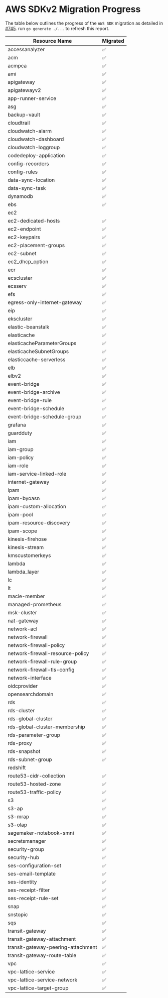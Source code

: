 # AWS SDKv2 Migration Progress

The table below outlines the progress of the `AWS SDK` migration as detailed in [#745](https://github.com/gruntwork-io/cloud-nuke/issues/745).
run `go generate ./...` to refresh this report.


| Resource Name                      | Migrated           |
|------------------------------------|--------------------|
| accessanalyzer                     | :white_check_mark: |
| acm                                | :white_check_mark: |
| acmpca                             | :white_check_mark: |
| ami                                | :white_check_mark: |
| apigateway                         | :white_check_mark: |
| apigatewayv2                       | :white_check_mark: |
| app-runner-service                 | :white_check_mark: |
| asg                                | :white_check_mark: |
| backup-vault                       | :white_check_mark: |
| cloudtrail                         | :white_check_mark: |
| cloudwatch-alarm                   | :white_check_mark: |
| cloudwatch-dashboard               | :white_check_mark: |
| cloudwatch-loggroup                | :white_check_mark: |
| codedeploy-application             | :white_check_mark: |
| config-recorders                   | :white_check_mark: |
| config-rules                       | :white_check_mark: |
| data-sync-location                 | :white_check_mark: |
| data-sync-task                     | :white_check_mark: |
| dynamodb                           | :white_check_mark: |
| ebs                                | :white_check_mark: |
| ec2                                |                    |
| ec2-dedicated-hosts                | :white_check_mark: |
| ec2-endpoint                       | :white_check_mark: |
| ec2-keypairs                       | :white_check_mark: |
| ec2-placement-groups               | :white_check_mark: |
| ec2-subnet                         | :white_check_mark: |
| ec2_dhcp_option                    | :white_check_mark: |
| ecr                                | :white_check_mark: |
| ecscluster                         | :white_check_mark: |
| ecsserv                            | :white_check_mark: |
| efs                                | :white_check_mark: |
| egress-only-internet-gateway       | :white_check_mark: |
| eip                                | :white_check_mark: |
| ekscluster                         | :white_check_mark: |
| elastic-beanstalk                  | :white_check_mark: |
| elasticache                        | :white_check_mark: |
| elasticacheParameterGroups         | :white_check_mark: |
| elasticacheSubnetGroups            | :white_check_mark: |
| elasticcache-serverless            | :white_check_mark: |
| elb                                | :white_check_mark: |
| elbv2                              | :white_check_mark: |
| event-bridge                       | :white_check_mark: |
| event-bridge-archive               | :white_check_mark: |
| event-bridge-rule                  | :white_check_mark: |
| event-bridge-schedule              | :white_check_mark: |
| event-bridge-schedule-group        | :white_check_mark: |
| grafana                            | :white_check_mark: |
| guardduty                          | :white_check_mark: |
| iam                                | :white_check_mark: |
| iam-group                          | :white_check_mark: |
| iam-policy                         | :white_check_mark: |
| iam-role                           | :white_check_mark: |
| iam-service-linked-role            | :white_check_mark: |
| internet-gateway                   | :white_check_mark: |
| ipam                               | :white_check_mark: |
| ipam-byoasn                        | :white_check_mark: |
| ipam-custom-allocation             | :white_check_mark: |
| ipam-pool                          | :white_check_mark: |
| ipam-resource-discovery            | :white_check_mark: |
| ipam-scope                         | :white_check_mark: |
| kinesis-firehose                   | :white_check_mark: |
| kinesis-stream                     | :white_check_mark: |
| kmscustomerkeys                    | :white_check_mark: |
| lambda                             | :white_check_mark: |
| lambda_layer                       | :white_check_mark: |
| lc                                 | :white_check_mark: |
| lt                                 | :white_check_mark: |
| macie-member                       | :white_check_mark: |
| managed-prometheus                 | :white_check_mark: |
| msk-cluster                        | :white_check_mark: |
| nat-gateway                        | :white_check_mark: |
| network-acl                        | :white_check_mark: |
| network-firewall                   | :white_check_mark: |
| network-firewall-policy            | :white_check_mark: |
| network-firewall-resource-policy   | :white_check_mark: |
| network-firewall-rule-group        | :white_check_mark: |
| network-firewall-tls-config        | :white_check_mark: |
| network-interface                  | :white_check_mark: |
| oidcprovider                       | :white_check_mark: |
| opensearchdomain                   | :white_check_mark: |
| rds                                | :white_check_mark: |
| rds-cluster                        | :white_check_mark: |
| rds-global-cluster                 | :white_check_mark: |
| rds-global-cluster-membership      | :white_check_mark: |
| rds-parameter-group                | :white_check_mark: |
| rds-proxy                          | :white_check_mark: |
| rds-snapshot                       | :white_check_mark: |
| rds-subnet-group                   | :white_check_mark: |
| redshift                           |                    |
| route53-cidr-collection            | :white_check_mark: |
| route53-hosted-zone                | :white_check_mark: |
| route53-traffic-policy             | :white_check_mark: |
| s3                                 | :white_check_mark: |
| s3-ap                              | :white_check_mark: |
| s3-mrap                            | :white_check_mark: |
| s3-olap                            | :white_check_mark: |
| sagemaker-notebook-smni            | :white_check_mark: |
| secretsmanager                     | :white_check_mark: |
| security-group                     | :white_check_mark: |
| security-hub                       | :white_check_mark: |
| ses-configuration-set              | :white_check_mark: |
| ses-email-template                 | :white_check_mark: |
| ses-identity                       | :white_check_mark: |
| ses-receipt-filter                 | :white_check_mark: |
| ses-receipt-rule-set               | :white_check_mark: |
| snap                               | :white_check_mark: |
| snstopic                           | :white_check_mark: |
| sqs                                | :white_check_mark: |
| transit-gateway                    | :white_check_mark: |
| transit-gateway-attachment         | :white_check_mark: |
| transit-gateway-peering-attachment | :white_check_mark: |
| transit-gateway-route-table        | :white_check_mark: |
| vpc                                | :white_check_mark: |
| vpc-lattice-service                | :white_check_mark: |
| vpc-lattice-service-network        | :white_check_mark: |
| vpc-lattice-target-group           | :white_check_mark: |
